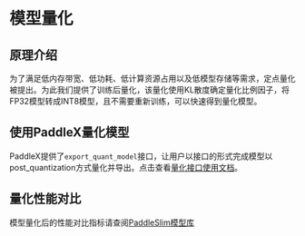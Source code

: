 # 模型量化

## 原理介绍
为了满足低内存带宽、低功耗、低计算资源占用以及低模型存储等需求，定点量化被提出。为此我们提供了训练后量化，该量化使用KL散度确定量化比例因子，将FP32模型转成INT8模型，且不需要重新训练，可以快速得到量化模型。

## 使用PaddleX量化模型
PaddleX提供了`export_quant_model`接口，让用户以接口的形式完成模型以post_quantization方式量化并导出。点击查看[量化接口使用文档](../apis/slim.md)。

## 量化性能对比
模型量化后的性能对比指标请查阅[PaddleSlim模型库](https://paddlepaddle.github.io/PaddleSlim/model_zoo.html)
